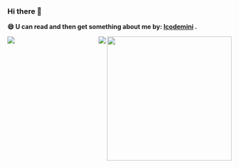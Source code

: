 ### Hi there 👋

<!--
**haoyinag/haoyinag** is a ✨ _special_ ✨ repository because its `README.md` (this file) appears on your GitHub profile.
 
 
- 💬 Ask me about everything 
- 📫 How to reach me: icodemini.com
- 😄 I’m currently coding in Javascript 
- ⚡ Fun fact: ...
-->
**😄 U can read and then get something about me by: [Icodemini](icodemini.com) .**
 
 <div>
<img align="right" height="280" src="https://camo.githubusercontent.com/d5d230c9430fb5a59816746dca3536072a4699cfe16941b44a0eff9cc273c6be/68747470733a2f2f706963322e7a68696d672e636f6d2f76322d32383032303030336434613439336337386438323032626136633335663137395f622e77656270">
</div>

 <div>
<img align="left" src="https://github-readme-stats.vercel.app/api?username=haoyinag&show_icons=true&hide_border=true">
<img align="right" src="https://github-readme-stats.vercel.app/api/top-langs/?username=haoyinag&hide_border=true">
</div>
